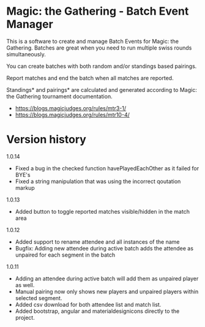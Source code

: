 # Magic: the Gathering - Batch Event Manager

This is a software to create and manage Batch Events for Magic: the Gathering.
Batches are great when you need to run multiple swiss rounds simultaneously.

You can create batches with both random and/or standings based pairings.

Report matches and end the batch when all matches are reported.

Standings* and pairings* are calculated and generated according to 
Magic: the Gathering tournament documentation.


* https://blogs.magicjudges.org/rules/mtr3-1/
* https://blogs.magicjudges.org/rules/mtr10-4/



# Version history
1.0.14
- Fixed a bug in the checked function havePlayedEachOther as it failed for BYE's
- Fixed a string manipulation that was using the incorrect qoutation markup

1.0.13
- Added button to toggle reported matches visible/hidden in the match area

1.0.12
- Added support to rename attendee and all instances of the name
- Bugfix: Adding new attendee during active batch adds the attendee as unpaired for each segment in the batch

1.0.11
- Adding an attendee during active batch will add them as unpaired player as well.
- Manual pairing now only shows new players and unpaired players within selected segment.
- Added csv download for both attendee list and match list.
- Added bootstrap, angular and materialdesignicons directly to the project.
